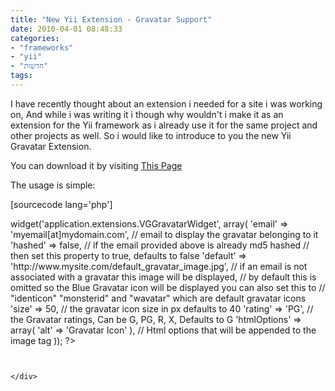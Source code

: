 ```yaml
---
title: "New Yii Extension - Gravatar Support"
date: 2010-04-01 08:48:33
categories: 
- "frameworks"
- "yii"
- "חדשות"
tags: 
---
```


<div style="text-align:left;direction:ltr;">
<p style="text-align: left; direction: ltr;">I have recently thought about an extension i needed for a site i was working on, And while i was writing it i though why wouldn't i make it as an extension for the Yii framework as i already use it for the same project and other projects as well. So i would like to introduce to you the new Yii Gravatar Extension.</p>
<p style="text-align: left; direction: ltr;">You can download it by visiting <a href="http://www.yiiframework.com/extension/gravatar/" target="_blank">This Page</a></p>
<p style="text-align: left;"><!--more--></p>
<p style="text-align: left;">The usage is simple:</p>

[sourcecode lang='php']

<?php
$this->widget('application.extensions.VGGravatarWidget',
array(
'email' => 'myemail[at]mydomain.com', // email to display the gravatar belonging to it
'hashed' => false, // if the email provided above is already md5 hashed
// then set this property to true, defaults to false
'default' => 'http://www.mysite.com/default_gravatar_image.jpg',
// if an email is not associated with a gravatar this image will be displayed,
// by default this is omitted so the Blue Gravatar icon will be displayed you can also set this to
// "identicon" "monsterid" and "wavatar" which are default gravatar icons
'size' => 50, // the gravatar icon size in px defaults to 40
'rating' => 'PG', // the Gravatar ratings, Can be G, PG, R, X, Defaults to G
'htmlOptions' => array( 'alt' => 'Gravatar Icon' ),
// Html options that will be appended to the image tag
));
?>

```


</div>
